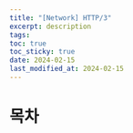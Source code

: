 ```yaml
---
title: "[Network] HTTP/3"
excerpt: description
tags: 
toc: true
toc_sticky: true
date: 2024-02-15
last_modified_at: 2024-02-15
---
```


# 목차
	
